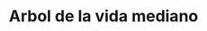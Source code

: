 ---
title: Arbol de la vida mediano
date: 
draft: false

# descripcion
description : Arbol de la vida mediano

materials: Plata 925

color: Plateado

dimensions: 2cm x 2,4cm

code: 02-14-0205

type: "Dijes"

categories: []

# Images
# first image will be shown in the product page
images:
  # - image: "images/path_to_image"
  # La ubicacion de las imagenes es imagenes/Dijes/Dijes.Plata/02-14-0205-arbol-de-la-vida-mediano
  - image: "./images/dijes/plata/02-14-0205-arbol-de-la-vida-mediano.JPG"
---